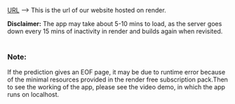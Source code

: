 [URL](https://arrhythmia-classification.onrender.com) --> This is the url of our website hosted on render.

<b>Disclaimer:</b> The app may take about 5-10 mins to load, as the server goes down every 15 mins of inactivity in render and builds again when revisited.<br>
<br>
<h3><b>Note:</b></h3>If the prediction gives an EOF page, it may be due to runtime error because of the minimal resources provided in the render free subscription pack.Then to see the working of the app, please see the video demo, in which the app runs on localhost.
